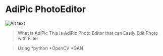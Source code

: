 # AdiPic PhotoEditor
![Alt text](/path/AdiPic.acid.png)

> What is AdiPic
This Is AdiPic Photo Editor that can Easily Edit Photo with Filter

> Using
*python
*OpenCV
*GAN